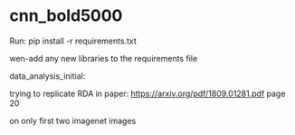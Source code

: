 # cnn_bold5000

Run: 
pip install -r requirements.txt

wen-add any new libraries to the requirements file


data_analysis_initial:

trying to replicate RDA in paper: 
https://arxiv.org/pdf/1809.01281.pdf
page 20

on only first two imagenet images 
